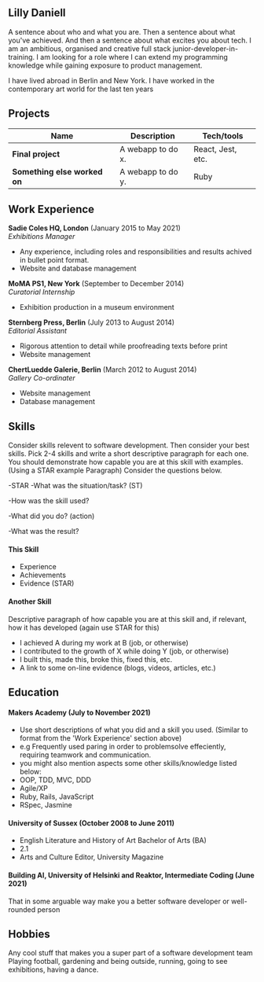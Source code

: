 ## Lilly Daniell


A sentence about who and what you are. Then a sentence about what you've achieved. And then a sentence about what excites you about tech.
I am an ambitious, organised and creative full stack junior-developer-in-training. I am looking for a role where I can extend my programming knowledge while gaining exposure to product management.  

I have lived abroad in Berlin and New York. 
I have worked in the contemporary art world for the last ten years

## Projects

| Name                         | Description       | Tech/tools        |
| ---------------------------- | ----------------- | ----------------- |
| **Final project**            | A webapp to do x. | React, Jest, etc. |
| **Something else worked on** | A webapp to do y. | Ruby              |

## Work Experience

**Sadie Coles HQ, London** (January 2015 to May 2021)  
_Exhibitions Manager_

- Any experience, including roles and responsibilities and results achived in bullet point format.
- Website and database management

**MoMA PS1, New York** (September to December 2014)  
_Curatorial Internship_

- Exhibition production in a museum environment

**Sternberg Press, Berlin** (July 2013 to August 2014)  
_Editorial Assistant_

- Rigorous attention to detail while proofreading texts before print
- Website management

**ChertLuedde Galerie, Berlin** (March 2012 to August 2014)  
_Gallery Co-ordinater_

- Website management 
- Database management

## Skills

Consider skills relevent to software development. Then consider your best skills. Pick 2-4 skills and write a short descriptive paragraph for each one. You should demonstrate how capable you are at this skill with examples.
(Using a STAR example Paragraph) Consider the questions below.

-STAR
-What was the situation/task? (ST)

-How was the skill used?

-What did you do? (action)

-What was the result?


#### This Skill

- Experience
- Achievements
- Evidence (STAR)

#### Another Skill

Descriptive paragraph of how capable you are at this skill and, if relevant, how it has developed (again use STAR for this)

- I achieved A during my work at B (job, or otherwise)
- I contributed to the growth of X while doing Y (job, or otherwise)
- I built this, made this, broke this, fixed this, etc.
- A link to some on-line evidence (blogs, videos, articles, etc.)

## Education

#### Makers Academy (July to November 2021)
- Use short descriptions of what you did and a skill you used. (Similar to format from the 'Work Experience' section above)
- e.g Frequently used paring in order to problemsolve effeciently, requiring teamwork and communication.
- you might also mention aspects some other skills/knowledge listed below: 
- OOP, TDD, MVC, DDD
- Agile/XP
- Ruby, Rails, JavaScript
- RSpec, Jasmine

#### University of Sussex (October 2008 to June 2011)

- English Literature and History of Art Bachelor of Arts (BA)
- 2.1
- Arts and Culture Editor, University Magazine

#### Building AI, University of Helsinki and Reaktor, Intermediate Coding (June 2021)

That in some arguable way make you a better software developer or well-rounded person

## Hobbies

Any cool stuff that makes you a super part of a software development team
Playing football, gardening and being outside, running, going to see exhibitions, having a dance.
